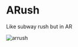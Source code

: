 # ARush
Like subway rush but in AR

![arrush](https://user-images.githubusercontent.com/36484215/191622131-7675c499-cf0e-4dc2-adeb-1d22604335ae.gif)
